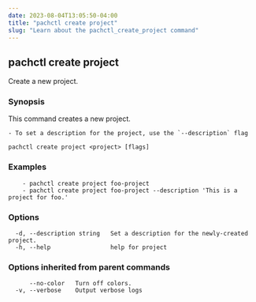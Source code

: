 ```yaml
---
date: 2023-08-04T13:05:50-04:00
title: "pachctl create project"
slug: "Learn about the pachctl_create_project command"
---
```


## pachctl create project

Create a new project.

### Synopsis

This command creates a new project. 

	- To set a description for the project, use the `--description` flag 


```
pachctl create project <project> [flags]
```

### Examples

```
	- pachctl create project foo-project 
	- pachctl create project foo-project --description 'This is a project for foo.' 

```

### Options

```
  -d, --description string   Set a description for the newly-created project.
  -h, --help                 help for project
```

### Options inherited from parent commands

```
      --no-color   Turn off colors.
  -v, --verbose    Output verbose logs
```

